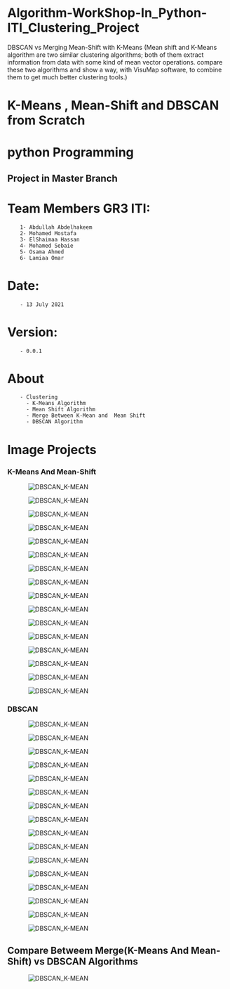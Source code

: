 # Algorithm-WorkShop-In_Python-ITI_Clustering_Project
DBSCAN vs Merging Mean-Shift with K-Means  (Mean shift and K-Means algorithm are two similar clustering algorithms; both of them extract information from data with some kind of mean vector operations.  compare these two algorithms and show a way, with VisuMap software, to combine them to get much better clustering tools.) 
# K-Means , Mean-Shift and DBSCAN from Scratch
# python Programming
## Project in Master Branch
# Team Members GR3 ITI:							  						                       										                     

        1- Abdullah Abdelhakeem
        2- Mohamed Mostafa
        3- ElShaimaa Hassan
        4- Mohamed Sebaie
        5- Osama Ahmed
        6- Lamiaa Omar													                       	
# Date: 
        - 13 July 2021																                         
# Version: 
        - 0.0.1
        
# About 
        - Clustering
          - K-Means Algorithm
          - Mean Shift Algorithm
          - Merge Between K-Mean and  Mean Shift
          - DBSCAN Algorithm

<h1>Image Projects</h1>
<h3>K-Means And Mean-Shift</h3>
<ol>
  <ul><img  src="Image/kd0.PNG" alt="DBSCAN_K-MEAN"/></ul>
</ol>
<ol>
  <ul><img  src="Image/k1.PNG" alt="DBSCAN_K-MEAN"/></ul>
</ol>
<ol>
  <ul><img  src="Image/k2.PNG" alt="DBSCAN_K-MEAN"/></ul>
</ol>
<ol>
  <ul><img  src="Image/k3.PNG" alt="DBSCAN_K-MEAN"/></ul>
</ol>
<ol>
  <ul><img  src="Image/k4.PNG" alt="DBSCAN_K-MEAN"/></ul>
</ol>
<ol>
  <ul><img  src="Image/k5.PNG" alt="DBSCAN_K-MEAN"/></ul>
</ol>
<ol>
  <ul><img  src="Image/k6.PNG" alt="DBSCAN_K-MEAN"/></ul>
</ol>
<ol>
  <ul><img  src="Image/k7.PNG" alt="DBSCAN_K-MEAN"/></ul>
</ol>

<ol>
  <ul><img  src="Image/k8.PNG" alt="DBSCAN_K-MEAN"/></ul>
</ol>
<ol>
  <ul><img  src="Image/k9.PNG" alt="DBSCAN_K-MEAN"/></ul>
</ol>
<ol>
  <ul><img  src="Image/k10.PNG" alt="DBSCAN_K-MEAN"/></ul>
</ol>
<ol>
  <ul><img  src="Image/k11.PNG" alt="DBSCAN_K-MEAN"/></ul>
</ol>
<ol>
  <ul><img  src="Image/k12.PNG" alt="DBSCAN_K-MEAN"/></ul>
</ol>
<ol>
  <ul><img  src="Image/k13.PNG" alt="DBSCAN_K-MEAN"/></ul>
</ol>
<ol>
  <ul><img  src="Image/k14.PNG" alt="DBSCAN_K-MEAN"/></ul>
</ol>

<ol>
  <ul><img  src="Image/vip.PNG" alt="DBSCAN_K-MEAN"/></ul>
</ol>














<h3>DBSCAN</h3>
<ol>
  <ul><img  src="Image/d1.PNG" alt="DBSCAN_K-MEAN"/></ul>
</ol>
<ol>
  <ul><img  src="Image/d2.PNG" alt="DBSCAN_K-MEAN"/></ul>
</ol>
<ol>
  <ul><img  src="Image/d3.PNG" alt="DBSCAN_K-MEAN"/></ul>
</ol>
<ol>
  <ul><img  src="Image/d4.PNG" alt="DBSCAN_K-MEAN"/></ul>
</ol>
<ol>
  <ul><img  src="Image/d5.PNG" alt="DBSCAN_K-MEAN"/></ul>
</ol>
<ol>
  <ul><img  src="Image/d6.PNG" alt="DBSCAN_K-MEAN"/></ul>
</ol>
<ol>
  <ul><img  src="Image/d7.PNG" alt="DBSCAN_K-MEAN"/></ul>
</ol>

<ol>
  <ul><img  src="Image/d8.PNG" alt="DBSCAN_K-MEAN"/></ul>
</ol>
<ol>
  <ul><img  src="Image/d9.PNG" alt="DBSCAN_K-MEAN"/></ul>
</ol>
<ol>
  <ul><img  src="Image/d10.PNG" alt="DBSCAN_K-MEAN"/></ul>
</ol>
<ol>
  <ul><img  src="Image/d11.PNG" alt="DBSCAN_K-MEAN"/></ul>
</ol>
<ol>
  <ul><img  src="Image/d12.PNG" alt="DBSCAN_K-MEAN"/></ul>
</ol>
<ol>
  <ul><img  src="Image/d13.PNG" alt="DBSCAN_K-MEAN"/></ul>
</ol>
<ol>
  <ul><img  src="Image/d14.PNG" alt="DBSCAN_K-MEAN"/></ul>
</ol>

<ol>
  <ul><img  src="Image/d16.PNG" alt="DBSCAN_K-MEAN"/></ul>
</ol>

<ol>
  <ul><img  src="Image/d15.PNG" alt="DBSCAN_K-MEAN"/></ul>
</ol>

<h2> Compare Betweem Merge(K-Means And Mean-Shift) vs DBSCAN Algorithms</h2>

<ol>
  <ul><img  src="Image/kd0.PNG" alt="DBSCAN_K-MEAN"/></ul>
</ol>

